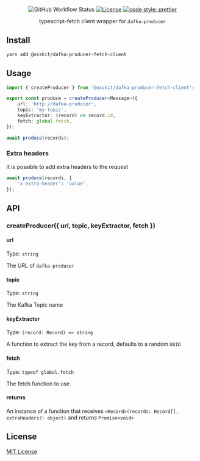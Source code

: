 <div align="center">
 
  ![GitHub Workflow Status](https://img.shields.io/github/actions/workflow/status/osskit/dafka-producer-fetch-client/publish.yml) [![License](https://img.shields.io/badge/license-MIT-blue.svg)](https://github.com/osskit/dafka-producer-fetch-client/blob/master/LICENSE.md) [![code style: prettier](https://img.shields.io/badge/code_style-prettier-ff69b4.svg?style=flat-square)](https://github.com/prettier/prettier)

typescript-fetch client wrapper for `dafka-producer`  
</div>

## Install
```sh
yarn add @osskit/dafka-producer-fetch-client
```
## Usage
```ts
import { createProducer } from '@osskit/dafka-producer-fetch-client';

export const produce = createProducer<Message>({
    url: 'http://dafka-producer',
    topic: 'my-topic',
    keyExtractor: (record) => record.id,
    fetch: global.fetch,
});

await produce(records);
```
### Extra headers
It is possible to add extra headers to the request
```ts
await produce(records, {
    'x-extra-header': 'value',
});
```

## API
### createProducer({ url, topic, keyExtractor, fetch })
#### url
Type: `string`

The URL of `dafka-producer`

#### topic
Type: `string`

The Kafka Topic name

#### keyExtractor
Type: `(record: Record) => string`

A function to extract the key from a record, defaults to a random `UUID`

#### fetch
Type: `typeof global.fetch`

The fetch function to use

#### returns
An instance of a function that receives `<Record>(records: Record[], extraHeaders?: object)` and returns `Promise<void>`

## License
[MIT License](LICENSE)
